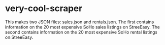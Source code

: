 # very-cool-scraper

This makes two JSON files: sales.json and rentals.json. The first contains information on the 20 most expensive SoHo sales listings on StreeEasy. The second contains information on the 20 most expensive SoHo rental listings on StreeEasy.
